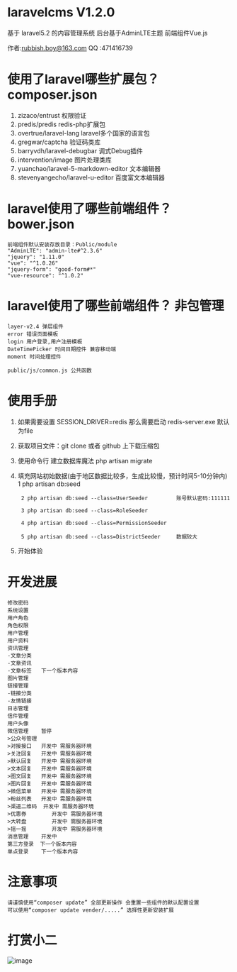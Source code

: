 
# laravelcms V1.2.0
基于 laravel5.2 的内容管理系统  后台基于AdminLTE主题  前端组件Vue.js

作者:rubbish.boy@163.com
QQ	:471416739

#	使用了laravel哪些扩展包？ composer.json
1. zizaco/entrust 权限验证
2. predis/predis redis-php扩展包
3. overtrue/laravel-lang laravel多个国家的语言包
4. gregwar/captcha 验证码类库
5. barryvdh/laravel-debugbar 调式Debug插件
6. intervention/image 图片处理类库
7. yuanchao/laravel-5-markdown-editor 文本编辑器
8. stevenyangecho/laravel-u-editor 百度富文本编辑器

#	laravel使用了哪些前端组件？ bower.json

	前端组件默认安装存放目录：Public/module
	"AdminLTE": "admin-lte#^2.3.6"
    "jquery": "1.11.0"
    "vue": "^1.0.26"
    "jquery-form": "good-form#*"
    "vue-resource": "^1.0.2"

#	laravel使用了哪些前端组件？ 非包管理
	layer-v2.4 弹层组件
	error 错误页面模板
	login 用户登录,用户注册模板
	DateTimePicker 时间日期控件 兼容移动端
	moment 时间处理控件

	public/js/common.js 公共函数

#	使用手册
1. 如果需要设置 SESSION_DRIVER=redis 那么需要启动 redis-server.exe  默认为file

2. 获取项目文件：git clone 或者 github 上下载压缩包

3. 使用命令行 建立数据库魔法
    php artisan migrate
	
4. 填充网站初始数据(由于地区数据比较多，生成比较慢，预计时间5-10分钟内)	
		1 php artisan db:seed
		
		2 php artisan db:seed --class=UserSeeder		 账号默认密码:111111
		
		3 php artisan db:seed --class=RoleSeeder
		
		4 php artisan db:seed --class=PermissionSeeder
		
		5 php artisan db:seed --class=DistrictSeeder	 数据较大
		
5. 开始体验
	
#	开发进展

	修改密码 
	系统设置
	用户角色
	角色权限
	用户管理
	用户资料 
	资讯管理 
	-文章分类
	-文章资讯
	-文章标签	下一个版本内容
	图片管理 
	链接管理 
	-链接分类
	-友情链接
	日志管理 
	信件管理 
	用户头像 
	微信管理 	暂停
	>公众号管理 
	>对接接口	开发中 需服务器环境
	>关注回复	开发中 需服务器环境
	>默认回复	开发中 需服务器环境
	>文本回复	开发中 需服务器环境
	>图文回复	开发中 需服务器环境
	>图片回复	开发中 需服务器环境
	>微信菜单	开发中 需服务器环境
	>粉丝列表	开发中 需服务器环境
	>渠道二维码	开发中 需服务器环境
	>优惠券		开发中 需服务器环境
	>大转盘		开发中 需服务器环境
	>摇一摇		开发中 需服务器环境
	消息管理 	开发中
	第三方登录  下一个版本内容
	单点登录    下一个版本内容
	

#	注意事项
	请谨慎使用“composer update” 全部更新操作 会重置一些组件的默认配置设置
	可以使用“composer update vender/.....” 选择性更新安装扩展
	
#	打赏小二
![image](https://github.com/q1082121/laravelcms/blob/master/public/images/alipay.jpg)